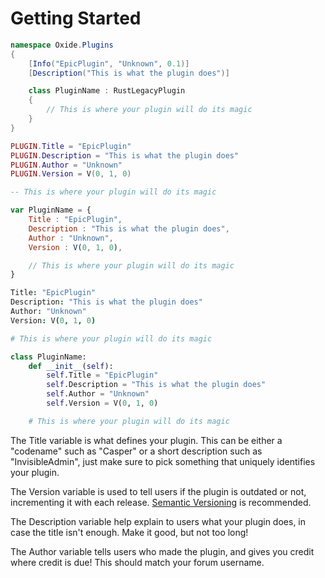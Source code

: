 # Getting Started

``` csharp
namespace Oxide.Plugins
{
    [Info("EpicPlugin", "Unknown", 0.1)]
    [Description("This is what the plugin does")]

    class PluginName : RustLegacyPlugin
    {
        // This is where your plugin will do its magic
    }
}
```

``` lua
PLUGIN.Title = "EpicPlugin"
PLUGIN.Description = "This is what the plugin does"
PLUGIN.Author = "Unknown"
PLUGIN.Version = V(0, 1, 0)

-- This is where your plugin will do its magic
```

``` javascript
var PluginName = {
    Title : "EpicPlugin",
    Description : "This is what the plugin does",
    Author : "Unknown",
    Version : V(0, 1, 0),

    // This is where your plugin will do its magic
}
```

``` coffeescript
Title: "EpicPlugin"
Description: "This is what the plugin does"
Author: "Unknown"
Version: V(0, 1, 0)

# This is where your plugin will do its magic
```

``` python
class PluginName:
    def __init__(self):
        self.Title = "EpicPlugin"
        self.Description = "This is what the plugin does"
        self.Author = "Unknown"
        self.Version = V(0, 1, 0)

    # This is where your plugin will do its magic
```

The Title variable is what defines your plugin. This can be either a "codename" such as "Casper" or a short description such as "InvisibleAdmin", just make sure to pick something that uniquely identifies your plugin.

The Version variable is used to tell users if the plugin is outdated or not, incrementing it with each release. [Semantic Versioning](http://semver.org/) is recommended.

The Description variable help explain to users what your plugin does, in case the title isn't enough. Make it good, but not too long!

The Author variable tells users who made the plugin, and gives you credit where credit is due! This should match your forum username.
